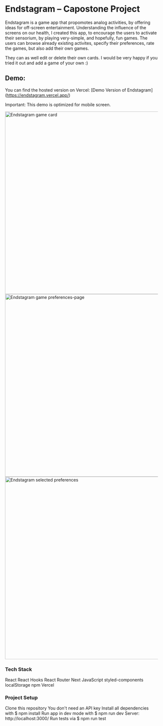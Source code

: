 # Endstagram – Capostone Project

Endstagram is a game app that propomotes analog activities, by offering ideas for off-screen entertainment. Understanding the influence of the screens on our health, I created this app, to encourage the users to activate their sensorium, by playing very-simple, and hopefully, fun games. 
The users can browse already existing activites, specify their preferences, rate the games, but also add their own games. 

They can as well edit or delete their own cards.
I would be very happy if you tried it out and add a game of your own :) 

## Demo:
You can find the hosted version on Vercel: [Demo Version of Endstagram] (https://endstagram.vercel.app/)

Important: This demo is optimized for mobile screen.



<img alt="Endstagram game card" height="600" src="https://github.com/izabelladobielewska/capstone-project/assets/137038301/c91c1568-30ee-4463-b2c6-619f8d811f86">
<img alt="Endstagram game preferences-page" height="600" src="https://github.com/izabelladobielewska/capstone-project/assets/137038301/e4179b00-a4ee-4795-b1df-a57e9e012dbf">
<img alt="Endstagram selected preferences" height="600" src="https://github.com/izabelladobielewska/capstone-project/assets/137038301/9c58a377-7023-4536-8160-7261f5d94b4f">

### Tech Stack
React
React Hooks
React Router
Next
JavaScript
styled-components
localStorage
npm
Vercel


### Project Setup
Clone this repository
You don't need an API key
Install all dependencies with $ npm install
Run app in dev mode with $ npm run dev
Server: http://localhost:3000/
Run tests via $ npm run test
